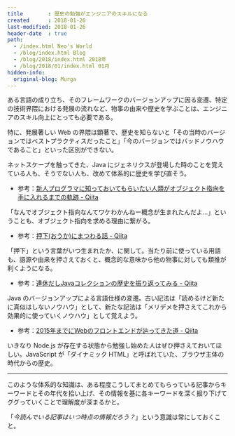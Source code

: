 ```yaml
---
title        : 歴史の勉強がエンジニアのスキルになる
created      : 2018-01-26
last-modified: 2018-01-26
header-date  : true
path:
  - /index.html Neo's World
  - /blog/index.html Blog
  - /blog/2018/index.html 2018年
  - /blog/2018/01/index.html 01月
hidden-info:
  original-blog: Murga
---
```


ある言語の成り立ち、そのフレームワークのバージョンアップに因る変遷、特定の技術界隈における発展の流れなど、物事の由来や歴史を学ぶことは、エンジニアのスキル向上にとっても必要である。

特に、発展著しい Web の界隈は顕著で、歴史を知らないと「その当時のバージョンではベストプラクティスだったこと」「今のバージョンではバッドノウハウであること」といった区別ができない。

ネットスケープを触ってきた、Java にジェネリクスが登場した時のことを覚えている人も、そうでない人も、改めて体系的に歴史を学び直そう。

- 参考：[新人プログラマに知っておいてもらいたい人類がオブジェクト指向を手に入れるまでの軌跡 - Qiita](https://qiita.com/hirokidaichi/items/591ad96ab12938878fe1)

「なんでオブジェクト指向なんてワケわかんねー概念が生まれたんだよ…」ということも、オブジェクト指向を求める理由に繋がる。

- 参考：[押下(おうか)にまつわる話 - Qiita](https://qiita.com/yaju/items/0ceb6a0343561b4d208e)

「押下」という言葉がいつ生まれたか、に関して。当たり前に使っている用語も、語源や由来を押さえておくと、概念的な意味から他の物事に対しても類推が利くようになる。

- 参考：[連休だしJavaコレクションの歴史を振り返ってみる - Qiita](https://qiita.com/tag1216/items/3f222ae3cae88210f769)

Java のバージョンアップによる言語仕様の変遷。古い記法は「読めるけど新たに真似はしないノウハウ」として、新たな記法は「メリデメを押さえてこれから効果的に使っていくノウハウ」として覚えよう。

- 参考：[2015年までにWebのフロントエンドが辿ってきた道 - Qiita](https://qiita.com/joe-re/items/3b6730eb90dbeb2f8272)

いきなり Node.js が存在する状態から勉強し始めた人はぜひ押さえておいてほしい。JavaScript が「ダイナミック HTML」と呼ばれていた、ブラウザ主体の時代からの歴史。

---

このような体系的な知識は、ある程度こうしてまとめてもらっている記事からキーワードとその年代を拾い上げ、その情報を基に各キーワードを深く掘り下げてググっていくことで理解度が深まるかと。

「*今読んでいる記事はいつ時点の情報だろう？*」という意識は常にしておくこと。
